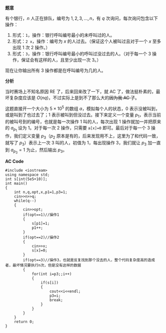 **题意**

有个银行，$n$ 人正在排队，编号为 $1,2,3,\dots,n$，有 $q$ 次询问，每次询问包含以下操作：
1. 形式：`1`，操作：银行呼叫编号最小的未呼叫过的人。
2. 形式：`2 x`，操作：编号为 $x$ 的人过去。（保证这个人被叫过且对于一个 $x$ 至多出现 $1$ 次 $2$ 操作。）
3. 形式：`3`，操作：银行呼叫编号最小的呼叫过没过去的人。（对于每一个 $3$ 操作，保证会有这样的人，且至少出现一次 $3$。）

现在让你输出所有 $3$ 操作都是在呼叫编号为几的人。

**分析**

当时赛场上不知名原因 RE 了，后来回来改了一下，就 AC 了，做法挺朴素的，最坏复杂度应该是 $O(nq)$，不过实际上是到不了那么大的~~因为我 AC 了~~。

这题直接开一个大小为 $5\times 10^5$ 的数组 $a$，模拟每个人的状态，$0$ 表示没被叫到，或是叫到了也过去了；$1$ 表示被叫到但没过去。接下来定义一个变量 $p_1$，表示当前的被叫号到的编号，也就是每一次操作 $1$ 叫的人，每次出现 $1$ 操作就加一并把原来的 $a_{p_1}$ 设为 $1$。对于每一次 $2$ 操作，只需要 `a[x]=0` 即可。最后对于每一个 $3$ 操作，我们定义变量 $p_3$（$p_2$ 原本是有的，后来发现用不上，这里为了和代码一致，就写了 $p_3$）表示上一次 $3$ 叫的人，初值为 $1$，每出现操作 $3$，我们就让 $p_3$ 加一直到 $a_{p_3}=1$ 为止，然后输出 $p_3$。

**AC Code**
```
#include <iostream>
using namespace std;
int s[int(5e5+10)];
int main()
{
	int n,q,opt,x,p1=1,p3=1;
	cin>>n>>q;
	while(q--)
	{
		cin>>opt;
		if(opt==1)//操作1
		{
			s[p1]=1;
			p1++;
		}
		if(opt==2)//操作2
		{
			cin>>x;
			s[x]=0;
		}
		if(opt==3)//操作3，也就是反复找到那个没去的人，整个代码复杂度高的造成者，最坏情况要执行n次，但是没有这样的数据
		{
			for(int i=p3;;i++)
			{
				if(s[i])
				{
					cout<<i<<endl;
					p3=i;
					break;
				}
			}
		}
	}
	return 0;
}
```
